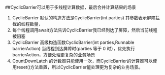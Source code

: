##CyclicBarrier可以用于多线程计算数据，最后合并计算结果的场景
1. CyclicBarrier 默认的构造方法是CyclicBarrier(int parties) 其参数表示屏障拦截的线程数量，
1. 每个线程调用await方法告诉CyclicBarrier我已经到达了屏障，然后当前线程被阻塞
1. CyclicBarrier 高级构造函数CyclicBarrier(int parties,Runnable barrierAction) 当线程到达屏障时(parties 等于 0 时），优先执行barrierAction，方便处理更复杂的业务场景
1. CountDownLatch 的计数器只能使用一次，而CyclicBarrier的计算器可以使用reset()方法重置，所以CyclicBarrier能处理更为复杂的业务场景。